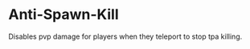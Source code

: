 Anti-Spawn-Kill
===============

Disables pvp damage for players when they teleport to stop tpa killing.
